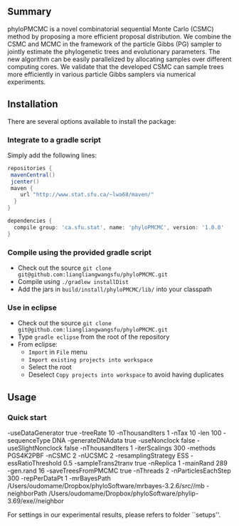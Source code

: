 Summary
-------
phyloPMCMC is a novel  combinatorial  sequential Monte Carlo (CSMC) method by  proposing a more efficient proposal  distribution.
We combine the CSMC and MCMC in the framework of the particle Gibbs (PG) sampler to jointly estimate the phylogenetic trees and evolutionary parameters. The new algorithm can be easily parallelized by allocating samples over different computing cores.
We validate that the developed CSMC can sample trees more efficiently in various particle Gibbs samplers  via numerical experiments.




Installation
------------


There are several options available to install the package:

### Integrate to a gradle script

Simply add the following lines:

```groovy
repositories {
 mavenCentral()
 jcenter()
 maven {
    url "http://www.stat.sfu.ca/~lwa68/maven/"
  }
}

dependencies {
  compile group: 'ca.sfu.stat', name: 'phyloPMCMC', version: '1.0.0'
}
```

### Compile using the provided gradle script

- Check out the source ``git clone git@github.com:liangliangwangsfu/phyloPMCMC.git``
- Compile using ``./gradlew installDist``
- Add the jars in ``build/install/phyloPMCMC/lib/`` into your classpath

### Use in eclipse

- Check out the source ``git clone git@github.com:liangliangwangsfu/phyloPMCMC.git``
- Type ``gradle eclipse`` from the root of the repository
- From eclipse:
  - ``Import`` in ``File`` menu
  - ``Import existing projects into workspace``
  - Select the root
  - Deselect ``Copy projects into workspace`` to avoid having duplicates


Usage
-----

### Quick start

-useDataGenerator true
  -treeRate 10 -nThousandIters 1 -nTax 10 -len  100 -sequenceType DNA -generateDNAdata true   -useNonclock false -useSlightNonclock false -nThousandIters 1 -iterScalings  300  -methods   PGS4K2PBF -nCSMC 2  -nUCSMC 2 -resamplingStrategy ESS  -essRatioThreshold 0.5 
 -sampleTrans2tranv true -nReplica 1 -mainRand  289 -gen.rand  16   -saveTreesFromPMCMC true -nThreads 2  -nParticlesEachStep 300 -repPerDataPt  1
-mrBayesPath /Users/oudomame/Dropbox/phyloSoftware/mrbayes-3.2.6/src//mb  -neighborPath /Users/oudomame/Dropbox/phyloSoftware/phylip-3.69/exe//neighbor

For settings in our experimental results, please refers to folder ``setups''.


